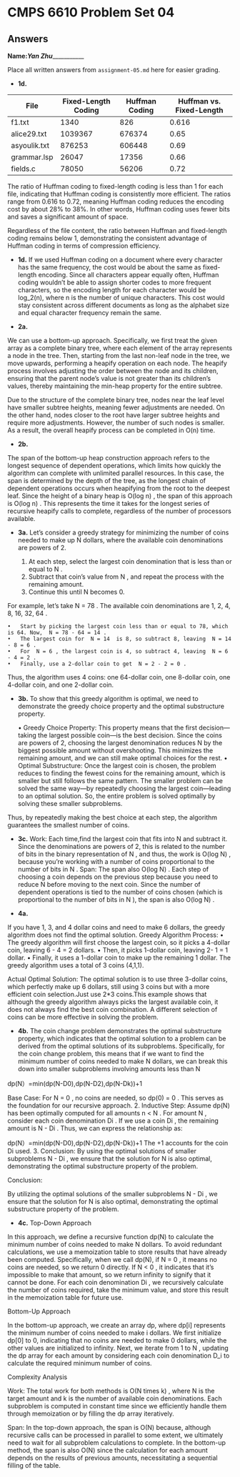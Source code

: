 # CMPS 6610 Problem Set 04
## Answers

**Name:**_______Yan Zhu__________________


Place all written answers from `assignment-05.md` here for easier grading.




- **1d.**

| File           | Fixed-Length Coding | Huffman Coding | Huffman vs. Fixed-Length |
|----------------|---------------------|----------------|--------------------------|
| f1.txt         | 1340                | 826            | 0.616                    |
| alice29.txt    | 1039367             | 676374         | 0.65                     |
| asyoulik.txt   | 876253              | 606448         | 0.69                     |
| grammar.lsp    | 26047               | 17356          | 0.66                     |
| fields.c       | 78050               | 56206          | 0.72                     |


The ratio of Huffman coding to fixed-length coding is less than 1 for each file, indicating that Huffman coding is consistently more efficient. The ratios range from 0.616 to 0.72, meaning Huffman coding reduces the encoding cost by about 28% to 38%. In other words, Huffman coding uses fewer bits and saves a significant amount of space.

Regardless of the file content, the ratio between Huffman and fixed-length coding remains below 1, demonstrating the consistent advantage of Huffman coding in terms of compression efficiency.

- **1d.**
If we used Huffman coding on a document where every character has the same frequency, the cost would be about the same as fixed-length encoding. Since all characters appear equally often, Huffman coding wouldn’t be able to assign shorter codes to more frequent characters, so the encoding length for each character would be log_2(n), where  n  is the number of unique characters. This cost would stay consistent across different documents as long as the alphabet size and equal character frequency remain the same.

- **2a.**

We can use a bottom-up approach. Specifically, we first treat the given array as a complete binary tree, where each element of the array represents a node in the tree. Then, starting from the last non-leaf node in the tree, we move upwards, performing a heapify operation on each node. The heapify process involves adjusting the order between the node and its children, ensuring that the parent node’s value is not greater than its children’s values, thereby maintaining the min-heap property for the entire subtree.

Due to the structure of the complete binary tree, nodes near the leaf level have smaller subtree heights, meaning fewer adjustments are needed. On the other hand, nodes closer to the root have larger subtree heights and require more adjustments. However, the number of such nodes is smaller. As a result, the overall heapify process can be completed in  O(n)  time.


- **2b.**


The span of the bottom-up heap construction approach refers to the longest sequence of dependent operations, which limits how quickly the algorithm can complete with unlimited parallel resources. In this case, the span is determined by the depth of the tree, as the longest chain of dependent operations occurs when heapifying from the root to the deepest leaf. Since the height of a binary heap is  O(log n) , the span of this approach is  O(log n) . This represents the time it takes for the longest series of recursive heapify calls to complete, regardless of the number of processors available.

- **3a.**
Let’s consider a greedy strategy for minimizing the number of coins needed to make up  N  dollars, where the available coin denominations are powers of 2.

	1.	At each step, select the largest coin denomination that is less than or equal to  N .
	2.	Subtract that coin’s value from  N , and repeat the process with the remaining amount.
	3.	Continue this until  N  becomes 0.

For example, let’s take  N = 78 . The available coin denominations are  1, 2, 4, 8, 16, 32, 64 .

	•	Start by picking the largest coin less than or equal to 78, which is 64. Now,  N = 78 - 64 = 14 .
	•	The largest coin for  N = 14  is 8, so subtract 8, leaving  N = 14 - 8 = 6 .
	•	For  N = 6 , the largest coin is 4, so subtract 4, leaving  N = 6 - 4 = 2 .
	•	Finally, use a 2-dollar coin to get  N = 2 - 2 = 0 .

Thus, the algorithm uses 4 coins: one 64-dollar coin, one 8-dollar coin, one 4-dollar coin, and one 2-dollar coin.

- **3b.**
To show that this greedy algorithm is optimal, we need to demonstrate the greedy choice property and the optimal substructure property.

	•	Greedy Choice Property: This property means that the first decision—taking the largest possible coin—is the best decision. Since the coins are powers of 2, choosing the largest denomination reduces  N  by the biggest possible amount without overshooting. This minimizes the remaining amount, and we can still make optimal choices for the rest.
	•	Optimal Substructure: Once the largest coin is chosen, the problem reduces to finding the fewest coins for the remaining amount, which is smaller but still follows the same pattern. The smaller problem can be solved the same way—by repeatedly choosing the largest coin—leading to an optimal solution. So, the entire problem is solved optimally by solving these smaller subproblems.

Thus, by repeatedly making the best choice at each step, the algorithm guarantees the smallest number of coins.



- **3c.**
Work: Each time,find the largest coin that fits into  N  and subtract it. Since the denominations are powers of 2, this is related to the number of bits in the binary representation of  N , and thus, the work is  O(log N) , because you’re working with a number of coins proportional to the number of bits in  N .
Span: The span also  O(log N) . Each step of choosing a coin depends on the previous step because you need to reduce  N  before moving to the next coin. Since the number of dependent operations is tied to the number of coins chosen (which is proportional to the number of bits in  N ), the span is also  O(log N) .



- **4a.**

If you have 1, 3, and 4 dollar coins and need to make 6 dollars, the greedy algorithm does not find the optimal solution.
Greedy Algorithm Process:
	•	The greedy algorithm will first choose the largest coin, so it picks a 4-dollar coin, leaving  6 - 4 = 2  dollars.
	•	Then, it picks 1-dollar coin, leaving  2- 1 = 1  dollar.
	•	Finally, it uses a 1-dollar coin to make up the remaining 1 dollar.
The greedy algorithm uses a total of 3 coins (4,1,1).

Actual Optimal Solution:
The optimal solution is to use three 3-dollar coins, which perfectly make up 6 dollars, still using 3 coins but with a more efficient coin selection.Just use 2*3 coins.This example shows that although the greedy algorithm always picks the largest available coin, it does not always find the best coin combination. A different selection of coins can be more effective in solving the problem.

- **4b.**
The coin change problem demonstrates the optimal substructure property, which indicates that the optimal solution to a problem can be derived from the optimal solutions of its subproblems. Specifically, for the coin change problem, this means that if we want to find the minimum number of coins needed to make  N  dollars, we can break this down into smaller subproblems involving amounts less than  N

dp(N）=min(dp(N-D0),dp(N-D2),dp(N-Dk))+1

Base Case:
	For  N = 0 , no coins are needed, so  dp(0) = 0 . This serves as the foundation for our recursive approach.
	2.	Inductive Step:
	Assume dp(N)  has been optimally computed for all amounts  n < N . For amount  N , consider each coin denomination  Di . If we use a coin  Di , the remaining amount is  N - Di .
	Thus, we can express the relationship as:

dp(N）=min(dp(N-D0),dp(N-D2),dp(N-Dk))+1
 The  +1  accounts for the coin  Di  used.
	3.	Conclusion:
	By using the optimal solutions of smaller subproblems  N - Di , we ensure that the solution for  N  is also optimal, demonstrating the optimal substructure property of the problem.

Conclusion:

By utilizing the optimal solutions of the smaller subproblems  N - Di , we ensure that the solution for  N  is also optimal, demonstrating the optimal substructure property of the problem.

- **4c.**
Top-Down Approach

In this approach, we define a recursive function dp(N) to calculate the minimum number of coins needed to make  N  dollars. To avoid redundant calculations, we use a memoization table to store results that have already been computed. Specifically, when we call dp(N), if  N = 0 , it means no coins are needed, so we return 0 directly. If  N < 0 , it indicates that it’s impossible to make that amount, so we return infinity to signify that it cannot be done. For each coin denomination  Di , we recursively calculate the number of coins required, take the minimum value, and store this result in the memoization table for future use.

Bottom-Up Approach

In the bottom-up approach, we create an array dp, where dp[i] represents the minimum number of coins needed to make  i  dollars. We first initialize dp[0] to 0, indicating that no coins are needed to make 0 dollars, while the other values are initialized to infinity. Next, we iterate from 1 to  N , updating the dp array for each amount by considering each coin denomination  D_i  to calculate the required minimum number of coins.

Complexity Analysis

Work: The total work for both methods is  O(N times k) , where  N  is the target amount and  k  is the number of available coin denominations. Each subproblem is computed in constant time since we efficiently handle them through memoization or by filling the dp array iteratively.

Span: In the top-down approach, the span is  O(N)  because, although recursive calls can be processed in parallel to some extent, we ultimately need to wait for all subproblem calculations to complete. In the bottom-up method, the span is also  O(N)  since the calculation for each amount depends on the results of previous amounts, necessitating a sequential filling of the table.
